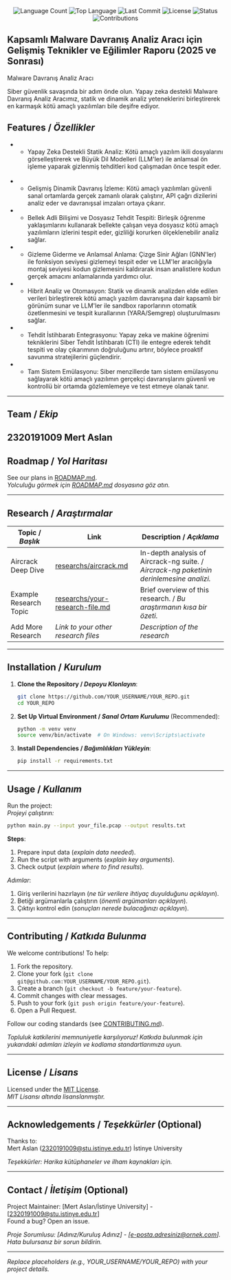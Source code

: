 <div align="center">
  <img src="https://img.shields.io/github/languages/count/mAslannn/projem?style=flat-square&color=blueviolet" alt="Language Count">
  <img src="https://img.shields.io/github/languages/top/mAslannn/projem?style=flat-square&color=1e90ff" alt="Top Language">
  <img src="https://img.shields.io/github/last-commit/mAslannn/projem?style=flat-square&color=ff69b4" alt="Last Commit">
  <img src="https://img.shields.io/github/license/mAslannn/projem?style=flat-square&color=yellow" alt="License">
  <img src="https://img.shields.io/badge/Status-Active-green?style=flat-square" alt="Status">
  <img src="https://img.shields.io/badge/Contributions-Welcome-brightgreen?style=flat-square" alt="Contributions">
</div>

## Kapsamlı Malware Davranış Analiz Aracı için Gelişmiş Teknikler ve Eğilimler Raporu (2025 ve Sonrası)
 
 Malware Davranış Analiz Aracı

 Siber güvenlik savaşında bir adım önde olun. Yapay zeka destekli Malware Davranış Analiz Aracımız, statik ve dinamik analiz yeteneklerini birleştirerek en karmaşık kötü amaçlı yazılımları bile deşifre ediyor.


## Features / *Özellikler*

- * Yapay Zeka Destekli Statik Analiz: 
Kötü amaçlı yazılım ikili dosyalarını görselleştirerek ve Büyük Dil Modelleri (LLM'ler) ile anlamsal ön işleme yaparak gizlenmiş tehditleri kod çalışmadan önce tespit eder.
   
- * Gelişmiş Dinamik Davranış İzleme: 
Kötü amaçlı yazılımları güvenli sanal ortamlarda gerçek zamanlı olarak çalıştırır, API çağrı dizilerini analiz eder ve davranışsal imzaları ortaya çıkarır.
   
- * Bellek Adli Bilişimi ve Dosyasız Tehdit Tespiti: 
Birleşik öğrenme yaklaşımlarını kullanarak bellekte çalışan veya dosyasız kötü amaçlı yazılımların izlerini tespit eder, gizliliği korurken ölçeklenebilir analiz sağlar.
   
- * Gizleme Giderme ve Anlamsal Anlama: 
Çizge Sinir Ağları (GNN'ler) ile fonksiyon seviyesi gizlemeyi tespit eder ve LLM'ler aracılığıyla montaj seviyesi kodun gizlemesini kaldırarak insan analistlere kodun gerçek amacını anlamalarında yardımcı olur.
   
- * Hibrit Analiz ve Otomasyon: 
Statik ve dinamik analizden elde edilen verileri birleştirerek kötü amaçlı yazılım davranışına dair kapsamlı bir görünüm sunar ve LLM'ler ile sandbox raporlarının otomatik özetlenmesini ve tespit kurallarının (YARA/Semgrep) oluşturulmasını sağlar.
   
- * Tehdit İstihbaratı Entegrasyonu: 
Yapay zeka ve makine öğrenimi tekniklerini Siber Tehdit İstihbaratı (CTI) ile entegre ederek tehdit tespiti ve olay çıkarımının doğruluğunu artırır, böylece proaktif savunma stratejilerini güçlendirir.
   
- * Tam Sistem Emülasyonu: 
Siber menzillerde tam sistem emülasyonu sağlayarak kötü amaçlı yazılımın gerçekçi davranışlarını güvenli ve kontrollü bir ortamda gözlemlemeye ve test etmeye olanak tanır.

---

## Team / *Ekip*

2320191009 Mert Aslan
---

## Roadmap / *Yol Haritası*

See our plans in [ROADMAP.md](ROADMAP.md).  
*Yolculuğu görmek için [ROADMAP.md](ROADMAP.md) dosyasına göz atın.*

---

## Research / *Araştırmalar*

| Topic / *Başlık*        | Link                                    | Description / *Açıklama*                        |
|-------------------------|-----------------------------------------|------------------------------------------------|
| Aircrack Deep Dive      | [researchs/aircrack.md](researchs/aircrack.md) | In-depth analysis of Aircrack-ng suite. / *Aircrack-ng paketinin derinlemesine analizi.* |
| Example Research Topic  | [researchs/your-research-file.md](researchs/your-research-file.md) | Brief overview of this research. / *Bu araştırmanın kısa bir özeti.* |
| Add More Research       | *Link to your other research files*     | *Description of the research*                  |

---

## Installation / *Kurulum*

1. **Clone the Repository / *Depoyu Klonlayın***:  
   ```bash
   git clone https://github.com/YOUR_USERNAME/YOUR_REPO.git
   cd YOUR_REPO
   ```

2. **Set Up Virtual Environment / *Sanal Ortam Kurulumu*** (Recommended):  
   ```bash
   python -m venv venv
   source venv/bin/activate  # On Windows: venv\Scripts\activate
   ```

3. **Install Dependencies / *Bağımlılıkları Yükleyin***:  
   ```bash
   pip install -r requirements.txt
   ```

---

## Usage / *Kullanım*

Run the project:  
*Projeyi çalıştırın:*

```bash
python main.py --input your_file.pcap --output results.txt
```

**Steps**:  
1. Prepare input data (*explain data needed*).  
2. Run the script with arguments (*explain key arguments*).  
3. Check output (*explain where to find results*).  

*Adımlar*:  
1. Giriş verilerini hazırlayın (*ne tür verilere ihtiyaç duyulduğunu açıklayın*).  
2. Betiği argümanlarla çalıştırın (*önemli argümanları açıklayın*).  
3. Çıktıyı kontrol edin (*sonuçları nerede bulacağınızı açıklayın*).

---

## Contributing / *Katkıda Bulunma*

We welcome contributions! To help:  
1. Fork the repository.  
2. Clone your fork (`git clone git@github.com:YOUR_USERNAME/YOUR_REPO.git`).  
3. Create a branch (`git checkout -b feature/your-feature`).  
4. Commit changes with clear messages.  
5. Push to your fork (`git push origin feature/your-feature`).  
6. Open a Pull Request.  

Follow our coding standards (see [CONTRIBUTING.md](CONTRIBUTING.md)).  

*Topluluk katkilerini memnuniyetle karşılıyoruz! Katkıda bulunmak için yukarıdaki adımları izleyin ve kodlama standartlarımıza uyun.*

---

## License / *Lisans*

Licensed under the [MIT License](LICENSE.md).  
*MIT Lisansı altında lisanslanmıştır.*

---

## Acknowledgements / *Teşekkürler* (Optional)

Thanks to:  
Mert Aslan (2320191009@stu.istinye.edu.tr)
İstinye University

*Teşekkürler: Harika kütüphaneler ve ilham kaynakları için.*

---

## Contact / *İletişim* (Optional)

Project Maintainer: [Mert Aslan/İstinye University] - [2320191009@stu.istinye.edu.tr]  
Found a bug? Open an issue.  

*Proje Sorumlusu: [Adınız/Kuruluş Adınız] - [e-posta.adresiniz@ornek.com]. Hata bulursanız bir sorun bildirin.*

---

*Replace placeholders (e.g., YOUR_USERNAME/YOUR_REPO) with your project details.*
